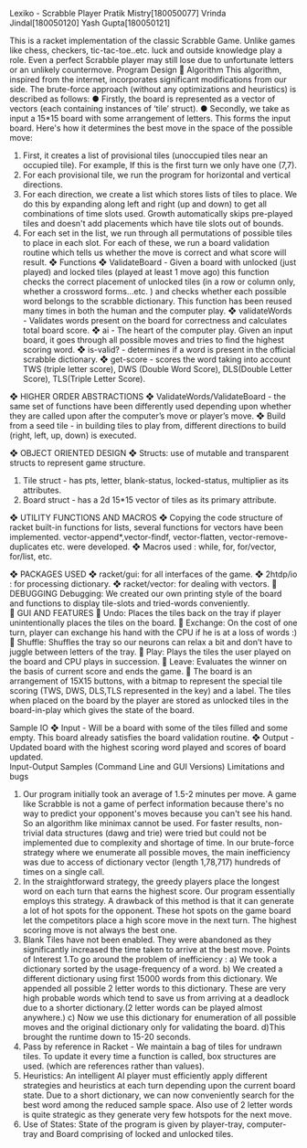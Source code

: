 Lexiko - Scrabble Player
Pratik Mistry[180050077]    Vrinda Jindal[180050120]         Yash Gupta[180050121]

This is a racket implementation of the classic Scrabble Game.
Unlike games like chess, checkers, tic-tac-toe..etc.  luck and outside knowledge play a role. Even a perfect Scrabble player may still lose due to unfortunate letters or an unlikely countermove.
Program Design
	Algorithm
This algorithm, inspired from the internet, incorporates significant modifications from our side. The brute-force approach (without any optimizations and heuristics) is described as follows:
●	Firstly, the board is represented as a vector of vectors (each containing instances of ‘tile’ struct).
●	Secondly, we take as input a 15*15 board with some arrangement of letters. This forms the input board.
Here's how it determines the best move in the space of the possible move:		
1.	First, it creates a list of provisional tiles (unoccupied tiles near an occupied tile). For example, If this is the first turn we only have one (7,7).
2.	For each provisional tile, we run the program for horizontal and vertical directions.
3.	For each direction, we create a list which stores lists of tiles to place. We do this by expanding along left and right (up and down) to get all combinations of time slots used. Growth automatically skips pre-played tiles and doesn't add placements which have tile slots out of bounds.
4.	For each set in the list, we run through all permutations of possible tiles to place in each slot. For each of these, we run a board validation routine which tells us whether the move is correct and what score will result.
❖	Functions
❖	ValidateBoard - Given a board with unlocked (just played) and locked tiles (played at least 1 move ago)  this function checks the correct placement of unlocked tiles (in a row or column only, whether a crossword forms...etc. ) and checks whether each possible word belongs to the scrabble dictionary. This function has been reused many times in both the human and the computer play.
❖	validateWords - Validates words present on the board for correctness and calculates total board score.
❖	ai - The heart of the computer play. Given an input board, it goes through all possible moves and tries to find the highest scoring word.
❖	is-valid? - determines if a word is present in the official scrabble dictionary.
❖	get-score - scores the word taking into account TWS (triple letter score), DWS (Double Word Score), DLS(Double Letter Score), TLS(Triple Letter Score).


❖	HIGHER ORDER ABSTRACTIONS
❖	ValidateWords/ValidateBoard - the same set of functions have been differently used depending upon whether they are called upon after the computer’s move or player’s move.
❖	Build from a seed tile - in building tiles to play from, different directions to build (right, left, up, down) is executed.

❖	OBJECT ORIENTED DESIGN
❖	Structs: use of mutable and transparent structs to represent game structure.
1.	  Tile struct - has pts, letter, blank-status, locked-status, multiplier as its attributes.
2.	  Board struct - has a 2d 15*15 vector of tiles as its primary attribute. 

❖	UTILITY FUNCTIONS AND MACROS 
❖	Copying the code structure of racket built-in functions for lists, several functions for vectors have been implemented. vector-append*,vector-findf, vector-flatten, vector-remove-duplicates etc. were developed.
❖	Macros used : while, for, for/vector, for/list, etc.

❖	PACKAGES USED
❖	racket/gui: for all interfaces of the game.
❖	2htdp/io : for processing dictionary.
❖	racket/vector: for dealing with vectors.
	DEBUGGING
Debugging: We created our own printing style of the board and functions to display tile-slots and tried-words conveniently.        
	GUI AND FEATURES
	Undo: Places the tiles back on the tray if player unintentionally places the tiles on the board.
	Exchange: On the cost of one turn, player can exchange his hand with the CPU if he is at a loss of words :)
	Shuffle: Shuffles the tray so our neurons can relax a bit and don’t have to juggle between letters of the tray.
	Play: Plays the tiles the user played on the board and CPU plays in succession.
	Leave: Evaluates the winner on the basis of current score and ends the game.
	The board is an arrangement of 15X15 buttons, with a bitmap to represent the special tile scoring (TWS, DWS, DLS,TLS represented in the key) and a label. The tiles when placed on the board by the player are stored as unlocked tiles in the board-in-play which gives the state of the board.






Sample IO
❖	Input - Will be a board with some of the tiles filled and some empty. This board already satisfies the board validation routine.
❖	Output - Updated board with the highest scoring word played and scores of board updated.      
Input-Output Samples (Command Line and GUI Versions)
Limitations and bugs
1.	Our program initially took an average of 1.5-2 minutes per move. A game like Scrabble is not a game of perfect information because there's no way to predict your opponent's moves because you can't see his hand. So an algorithm like minimax cannot be used. For faster results, non-trivial data structures (dawg and trie) were tried but could not be implemented due to complexity and shortage of time. In our brute-force strategy where we enumerate all possible moves, the main inefficiency was due to access of dictionary vector (length 1,78,717) hundreds of times on a single call.
2.	In the straightforward strategy, the greedy players place the longest word on each turn that earns the highest score. Our program essentially employs this strategy. A drawback of this method is that it can generate a lot of hot spots for the opponent. These hot spots on the game board let the competitors place a high score move in the next turn. The highest scoring move is not always the best one. 
3.	Blank Tiles have not been enabled. They were abandoned as they significantly increased the time taken to arrive at the best move.
Points of Interest
1.To go around the problem of inefficiency :
a)	We took a dictionary sorted by the usage-frequency of a word.
b) We created a different dictionary using first 15000 words from this dictionary. We          appended all possible 2 letter words to this dictionary. These are very high probable words which tend to save us from arriving at a deadlock due to a shorter dictionary.(2 letter words can be played almost anywhere.) 
c) Now we use this dictionary for enumeration of all possible moves and the original dictionary only for validating the board.
   d)This brought the runtime down to 15-20 seconds. 
2. Pass by reference in Racket - We maintain a bag of tiles for undrawn tiles. To update it every time a function is called, box structures are used. (which are references rather than values).
3. Heuristics: An intelligent AI player must efficiently apply different strategies and heuristics at each turn depending upon the current board state. Due to a short dictionary, we can now conveniently search for the best word among the reduced sample space. Also use of 2 letter words is quite strategic as they generate very few hotspots for the next move.
4. Use of States: State of the program is given by player-tray, computer-tray and Board comprising of locked and unlocked tiles.

